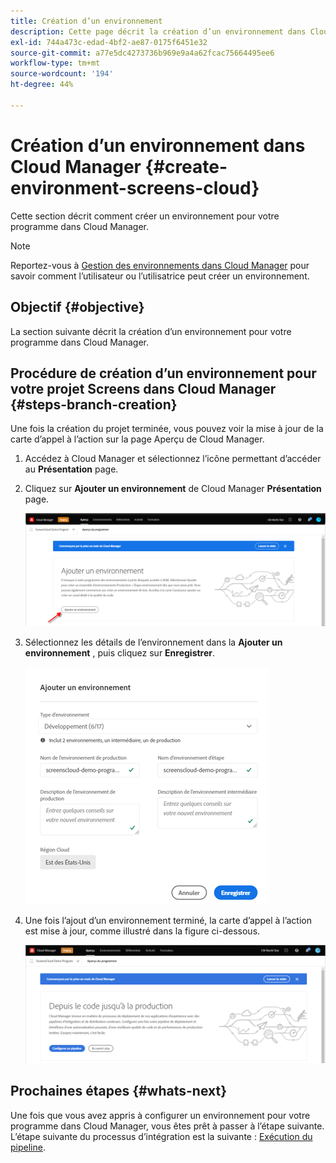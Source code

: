 ```yaml
---
title: Création d’un environnement
description: Cette page décrit la création d’un environnement dans Cloud Manager pour Screens as a Cloud Service.
exl-id: 744a473c-edad-4bf2-ae87-0175f6451e32
source-git-commit: a77e5dc4273736b969e9a4a62fcac75664495ee6
workflow-type: tm+mt
source-wordcount: '194'
ht-degree: 44%

---
```


# Création d’un environnement dans Cloud Manager {#create-environment-screens-cloud}

Cette section décrit comment créer un environnement pour votre programme dans Cloud Manager.

>[!NOTE]
>Reportez-vous à [Gestion des environnements dans Cloud Manager](https://experienceleague.adobe.com/docs/experience-manager-cloud-service/content/implementing/using-cloud-manager/manage-environments.html?lang=fr) pour savoir comment l’utilisateur ou l’utilisatrice peut créer un environnement.

## Objectif {#objective}

La section suivante décrit la création d’un environnement pour votre programme dans Cloud Manager.

## Procédure de création d’un environnement pour votre projet Screens dans Cloud Manager {#steps-branch-creation}

Une fois la création du projet terminée, vous pouvez voir la mise à jour de la carte d’appel à l’action sur la page Aperçu de Cloud Manager.

1. Accédez à Cloud Manager et sélectionnez l’icône permettant d’accéder au **Présentation** page.

1. Cliquez sur **Ajouter un environnement** de Cloud Manager **Présentation** page.

   ![image](/help/screens-cloud/assets/onboarding/add-environ1.png)

1. Sélectionnez les détails de l’environnement dans la **Ajouter un environnement** , puis cliquez sur **Enregistrer**.

   ![image](/help/screens-cloud/assets/onboarding/add-environ2.png)

1. Une fois l’ajout d’un environnement terminé, la carte d’appel à l’action est mise à jour, comme illustré dans la figure ci-dessous.

   ![image](/help/screens-cloud/assets/onboarding/add-environ3a.png)

## Prochaines étapes {#whats-next}

Une fois que vous avez appris à configurer un environnement pour votre programme dans Cloud Manager, vous êtes prêt à passer à l’étape suivante. L’étape suivante du processus d’intégration est la suivante : [Exécution du pipeline](/help/screens-cloud/onboarding-screens-cloud/running-a-pipeline.md).
